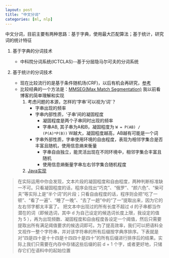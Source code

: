 ```yaml
---
layout: post
title: "中文分词"
categories: [ml, nlp]
---
```


中文分词，目前主要有两种思路：基于字典，使用最大匹配算法；基于统计，研究词的统计特征

1. 基于字典的分词技术
    * 中科院分词系统(ICTCLAS)--基于分层隐马尔可夫的分词系统

2. 基于统计的分词技术
    * 现在比较流行的是基于条件随机场(CRF)，以后有机会再研究，[参考](http://blog.csdn.net/marising/article/details/4083650)
    * 比较经典的一个方法是：[MMSEG(Max Match Segmentation)](http://technology.chtsai.org/mmseg/) 我以前看博客的简单理解和实现
        1. 考虑问题的本源，怎样的‘字串’可以视为‘词’？
            * 字串出现的频率
            * 字串内部性质，‘子串’间的凝固程度
                * 凝固程度是两个子串同时出现的频率
                * 字串AB, 其子串为A和B，凝固程度为 `W = P(AB) / (P(A)*P(B))` W越大，凝固程度越高，AB越有可能是一个词
            * 字串外部性质，字串使用环境的自由程度，表现为相邻字集合是否丰富且随机，使用信息熵来衡量
                * 字串自由独立，能灵活出现在不同环境中，相邻字集合丰富且随机
                * 使用信息熵衡量字串左右邻字集合随机程度
        2. [Java实现](https://github.com/wfwei/MyWordSeg)

>在实际运用中你会发现，文本片段的凝固程度和自由程度，两种判断标准缺一不可。只看凝固程度的话，程序会找出“巧克”、“俄罗”、“颜六色”、“柴可夫”等实际上是“半个词”的片段；只看自由程度的话，程序则会把“吃了一顿”、“看了一遍”、“睡了一晚”、“去了一趟”中的“了一”提取出来，因为它的左右邻字都太丰富了。
>把文本中出现过的所有长度不超过 d 的子串都当作潜在的词（即候选词，其中 d 为自己设定的候选词长度上限，我设定的值为 5 ），再为出现频数、凝固程度和自由程度各设定一个阈值，然后只需要提取出所有满足阈值要求的候选词即可。为了提高效率，我们可以把语料全文视作一整个字符串，并对该字符串的所有后缀按字典序排序。下表就是对“四是四十是十十四是十四四十是四十”的所有后缀进行排序后的结果。实际上我们只需要在内存中存储这些后缀的前 d + 1 个字，或者更好地，只储存它们在语料中的起始位置


